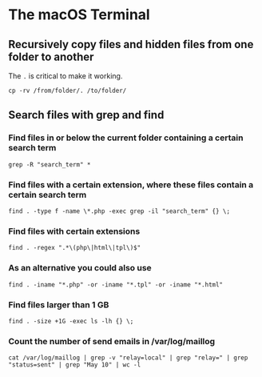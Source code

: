 # The macOS Terminal

## Recursively copy files and hidden files from one folder to another

The `.` is critical to make it working.

	cp -rv /from/folder/. /to/folder/

## Search files with grep and find

### Find files in or below the current folder containing a certain search term

    grep -R "search_term" *

### Find files with a certain extension, where these files contain a certain search term

    find . -type f -name \*.php -exec grep -il "search_term" {} \;

### Find files with certain extensions

    find . -regex ".*\(php\|html\|tpl\)$"

### As an alternative you could also use

    find . -iname "*.php" -or -iname "*.tpl" -or -iname "*.html"

### Find files larger than 1 GB

    find . -size +1G -exec ls -lh {} \;

### Count the number of send emails in /var/log/maillog

    cat /var/log/maillog | grep -v "relay=local" | grep "relay=" | grep "status=sent" | grep "May 10" | wc -l


